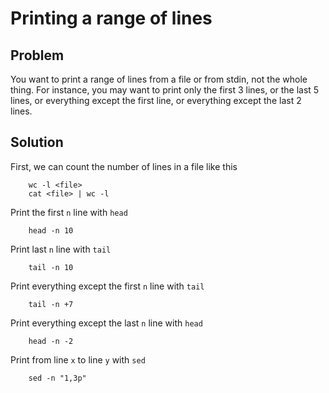 # Printing a range of lines

## Problem
You want to print a range of lines from a file or from stdin, not the whole thing. For instance, you may want to print only the first 3 lines, or the last 5 lines, or everything except the first line, or everything except the last 2 lines.

## Solution
First, we can count the number of lines in a file like this

```
    wc -l <file>
    cat <file> | wc -l
```

Print the first `n` line with `head`

```
    head -n 10
```

Print last `n` line with `tail`

```
    tail -n 10
```

Print everything except the first `n` line with `tail`

```
    tail -n +7
```

Print everything except the last `n` line with `head`

```
    head -n -2
```

Print from line `x` to line `y` with `sed`

```
    sed -n "1,3p"
```
